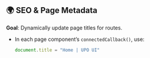 ## 🌍 SEO & Page Metadata
**Goal**: Dynamically update page titles for routes.
- In each page component’s `connectedCallback()`, use:
  ```js
  document.title = "Home | UPO UI"
